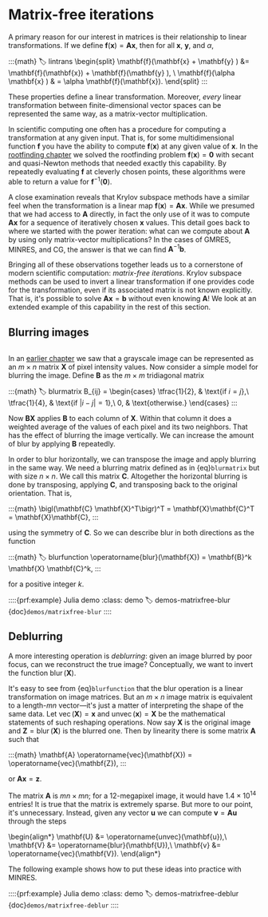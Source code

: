 # Matrix-free iterations

A primary reason for our interest in matrices is their relationship to linear transformations. If we define $\mathbf{f}(\mathbf{x})=\mathbf{A}\mathbf{x}$, then for all $\mathbf{x}$, $\mathbf{y}$, and $\alpha$,

:::{math}
:label: lintrans
\begin{split}
\mathbf{f}(\mathbf{x} + \mathbf{y} ) &= \mathbf{f}(\mathbf{x}) + \mathbf{f}(\mathbf{y} ), \\
\mathbf{f}(\alpha \mathbf{x} ) & = \alpha \mathbf{f}(\mathbf{x}).
\end{split}
:::

These properties define a linear transformation. Moreover, *every* linear transformation between finite-dimensional vector spaces can be represented the same way, as a matrix-vector multiplication.

In scientific computing one often has a procedure for computing a transformation at any given input. That is, for some multidimensional function $\mathbf{f}$ you have the ability to compute $\mathbf{f}(\mathbf{x})$ at any given value of $\mathbf{x}$. In the [rootfinding chapter](../nonlineqn) we solved the rootfinding problem $\mathbf{f}(\mathbf{x})=\boldsymbol{0}$ with secant and quasi-Newton methods that needed exactly this capability. By repeatedly evaluating $\mathbf{f}$ at cleverly chosen points, these algorithms were able to return a value for $\mathbf{f}^{-1}(\boldsymbol{0})$.

A close examination reveals that Krylov subspace methods have a similar feel when the transformation is a linear map $\mathbf{f}(\mathbf{x})=\mathbf{A}\mathbf{x}$. While we presumed that we had access to $\mathbf{A}$ directly, in fact the only use of it was to compute $\mathbf{A}\mathbf{x}$ for a sequence of iteratively chosen $\mathbf{x}$ values. This detail goes back to where we started with the power iteration: what can we compute about $\mathbf{A}$ by using only matrix-vector multiplications? In the cases of GMRES, MINRES, and CG, the answer is that we can find $\mathbf{A}^{-1}\mathbf{b}$.

Bringing all of these observations together leads us to a cornerstone of modern scientific computation: *matrix-free iterations*. Krylov subspace methods can be used to invert a linear transformation if one provides code for the transformation, even if its associated matrix is not known explicitly. That is, it's possible to solve $\mathbf{A}\mathbf{x}=\mathbf{b}$ without even knowing $\mathbf{A}$! We look at an extended example of this capability in the rest of this section.
## Blurring images

```{index} matrix; as image
```
In an [earlier chapter](../matrixanaly/insight.md) we saw that a grayscale image can be represented as an $m\times n$ matrix $\mathbf{X}$ of pixel intensity values. Now consider a simple model for blurring the image. Define $\mathbf{B}$ as the $m\times m$ tridiagonal matrix

:::{math}
:label: blurmatrix
B_{ij} =
\begin{cases}
\tfrac{1}{2}, & \text{if $i=j$},\\
\tfrac{1}{4}, & \text{if $|i-j|=1$},\\
0, & \text{otherwise.}
\end{cases}
:::

Now $\mathbf{B}\mathbf{X}$ applies $\mathbf{B}$ to each column of $\mathbf{X}$. Within that column it does a weighted average of the values of each pixel and its two neighbors. That has the effect of blurring the image vertically. We can increase the amount of blur by applying $\mathbf{B}$ repeatedly.

In order to blur horizontally, we can transpose the image and apply blurring in the same way. We need a blurring matrix defined as in {eq}`blurmatrix` but with size $n\times n$. We call this matrix $\mathbf{C}$. Altogether the horizontal blurring is done by transposing, applying $\mathbf{C}$, and transposing back to the original orientation. That is,

:::{math}
\bigl(\mathbf{C} \mathbf{X}^T\bigr)^T = \mathbf{X}\mathbf{C}^T = \mathbf{X}\mathbf{C},
:::

using the symmetry of $\mathbf{C}$. So we can describe blur in both directions as the function

:::{math}
:label: blurfunction
\operatorname{blur}(\mathbf{X}) = \mathbf{B}^k \mathbf{X} \mathbf{C}^k,
:::

for a positive integer $k$.

::::{prf:example} Julia demo
:class: demo
:label: demos-matrixfree-blur
{doc}`demos/matrixfree-blur`
::::

## Deblurring

A more interesting operation is *deblurring*: given an image blurred by poor focus, can we reconstruct the true image? Conceptually, we want to invert the function $\operatorname{blur}(\mathbf{X})$.

It's easy to see from {eq}`blurfunction` that the blur operation is a linear transformation on image matrices. But an $m\times n$ image matrix is equivalent to a length-$mn$ vector—it's just a matter of interpreting the shape of the same data. Let $\operatorname{vec}(\mathbf{X})=\mathbf{x}$ and $\operatorname{unvec}(\mathbf{x})=\mathbf{X}$ be the mathematical statements of such reshaping operations. Now say $\mathbf{X}$ is the original image and $\mathbf{Z}=\operatorname{blur}(\mathbf{X})$ is the blurred one. Then by linearity there is some matrix $\mathbf{A}$ such that

:::{math}
\mathbf{A} \operatorname{vec}(\mathbf{X}) = \operatorname{vec}(\mathbf{Z}),
:::

or $\mathbf{A}\mathbf{x}=\mathbf{z}$.

The matrix $\mathbf{A}$ is $mn\times mn$; for a 12-megapixel image, it would have $1.4\times 10^{14}$ entries! It is true that the matrix is extremely sparse. But more to our point, it's unnecessary. Instead, given any vector $\mathbf{u}$ we can compute $\mathbf{v}=\mathbf{A}\mathbf{u}$ through the steps

\begin{align*}
  \mathbf{U} &= \operatorname{unvec}(\mathbf{u}),\\
  \mathbf{V} &= \operatorname{blur}(\mathbf{U}),\\
  \mathbf{v} &= \operatorname{vec}(\mathbf{V}).
\end{align*}

The following example shows how to put these ideas into practice with MINRES.

::::{prf:example} Julia demo
:class: demo
:label: demos-matrixfree-deblur
{doc}`demos/matrixfree-deblur`
::::

<!-- 
\begin{exercises}
  \input{krylov/exercises/MatrixFree}
\end{exercises} -->
